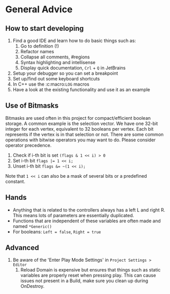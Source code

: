 # General Advice

## How to start developing

1. Find a good IDE and learn how to do basic things such as:
   1. Go to definition (!)
   1. Refactor names
   1. Collapse all comments, #regions
   1. Syntax highlighting and intellisense
   1. Display quick documentation, `Crl` + `Q` in JetBrains
1. Setup your debugger so you can set a breakpoint
1. Set up/find out some keyboard shortcuts
1. In C++ use the :c:macro:`LOG` macros
1. Have a look at the existing functionality and use it as an example

## Use of Bitmasks

Bitmasks are used often in this project for compact/efficient boolean storage. A common example is the selection vector. We have one 32-bit integer for each vertex, equivalent to 32 booleans per vertex. Each bit represents if the vertex is in that selection or not. There are some common operations with bitwise operators you may want to do. Please consider operator precedence.

1. Check if i-th bit is set `(flags & 1 << i) > 0`
1. Set i-th bit `flags |= 1 << i;`
1. Unset i-th bit `flags &= ~(1 << i);`

Note that `1 << i` can also be a mask of several bits or a predefined constant.



## Hands

- Anything that is related to the controllers always has a left L and right R. This means lots of parameters are essentially duplicated.
- Functions that are independent of these variables are often made and named `*Generic()`
- For booleans:  `Left = false`, `Right = true`

## Advanced

1. Be aware of the 'Enter Play Mode Settings' in `Project Settings > Editor`
   1. Reload Domain is expensive but ensures that things such as static variables are properly reset when pressing play. This can cause issues not present in a Build, make sure you clean up during OnDestroy.